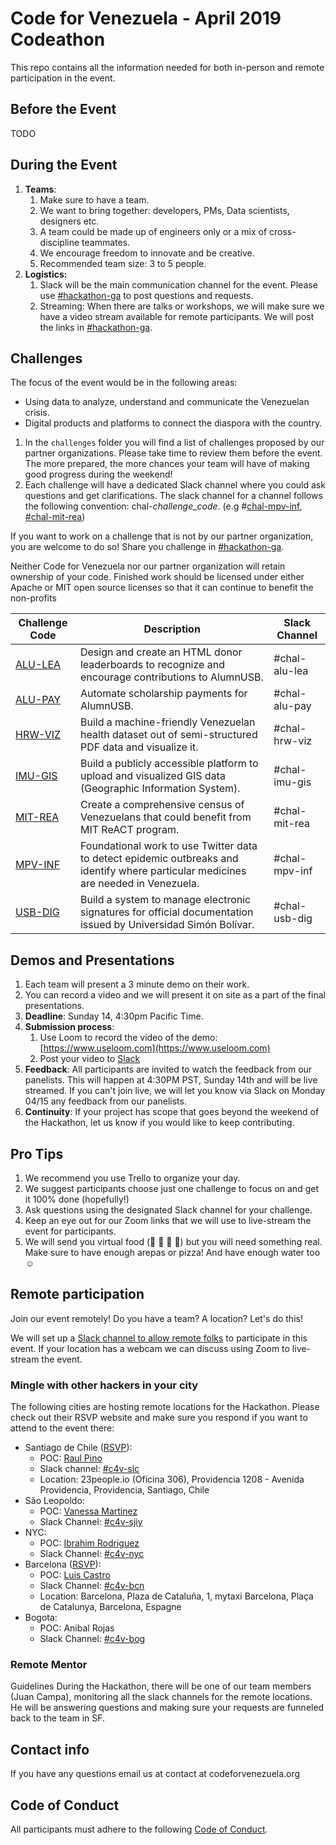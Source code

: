 # Code for Venezuela - April 2019 Codeathon

This repo contains all the information needed for both in-person and remote participation in the event.

## Before the Event

TODO

## During the Event

1. **Teams**:
    1. Make sure to have a team.
    2. We want to bring together: developers, PMs, Data scientists, designers etc.
    3. A team could be made up of engineers only or a mix of cross-discipline teammates.
    4. We encourage freedom to innovate and be creative.
    5. Recommended team size: 3 to 5 people.
2. **Logistics:**
    1. Slack will be the main communication channel for the event. Please use [#hackathon-ga](https://codeforvenezuela.slack.com/messages/CH5JMFBB2) to post questions and requests.
    2. Streaming: When there are talks or workshops, we will make sure we have a video stream available for remote participants. We will post the links in [#hackathon-ga](https://codeforvenezuela.slack.com/messages/CH5JMFBB2).

## Challenges

The focus of the event would be in the following areas:

* Using data to analyze, understand and communicate the Venezuelan crisis.
* Digital products and platforms to connect the diaspora with the country.

1. In the `challenges` folder you will find a list of challenges proposed by our partner organizations. Please take time to review them before the event. The more prepared, the more chances your team will have of making good progress during the weekend!
2. Each challenge will have a dedicated Slack channel where you could ask questions and get clarifications. The slack channel for a channel follows the following convention: chal-*challenge_code*. (e.g #[chal-mpv-inf](https://codeforvenezuela.slack.com/messages/CHEG10M7S), [#chal-mit-rea](https://codeforvenezuela.slack.com/messages/CH875RP7T))

If you want to work on a challenge that is not by our partner organization, you are welcome to do so! Share you challenge in [#hackathon-ga](https://codeforvenezuela.slack.com/messages/CH5JMFBB2).

Neither Code for Venezuela nor our partner organization will retain ownership of your code. Finished work should be licensed under either Apache or MIT open source licenses so that it can continue to benefit the non-profits

| Challenge Code                                                                                       | Description                                                                                                                         | Slack Channel |
|------------------------------------------------------------------------------------------------------|-------------------------------------------------------------------------------------------------------------------------------------|---------------|
| [ALU-LEA](https://github.com/code-for-venezuela/2019-april-codeathon/tree/master/challenges/ALU-LEA) | Design and create an HTML donor leaderboards to recognize and encourage contributions to AlumnUSB.                                  | #chal-alu-lea |
| [ALU-PAY](https://github.com/code-for-venezuela/2019-april-codeathon/tree/master/challenges/ALU-PAY) | Automate scholarship payments for AlumnUSB.                                                                                         | #chal-alu-pay  |
| [HRW-VIZ](https://github.com/code-for-venezuela/2019-april-codeathon/tree/master/challenges/HRW-VIZ) | Build a machine-friendly Venezuelan health dataset out of semi-structured PDF data and visualize it.                                | #chal-hrw-viz |
| [IMU-GIS](https://github.com/code-for-venezuela/2019-april-codeathon/tree/master/challenges/IMU-GIS) | Build a publicly accessible platform to upload and visualized GIS data (Geographic Information System).                             | #chal-imu-gis |
| [MIT-REA](https://github.com/code-for-venezuela/2019-april-codeathon/tree/master/challenges/MIT-REA) | Create a comprehensive census of Venezuelans that could benefit from MIT ReACT program.                                             | #chal-mit-rea |
| [MPV-INF](https://github.com/code-for-venezuela/2019-april-codeathon/tree/master/challenges/MPV-INF) | Foundational work to use Twitter data to detect epidemic outbreaks and identify where particular medicines are needed in Venezuela. | #chal-mpv-inf |
| [USB-DIG](https://github.com/code-for-venezuela/2019-april-codeathon/tree/master/challenges/USB-DIG) | Build a system to manage electronic signatures for official documentation issued by Universidad Simón Bolívar.                      | #chal-usb-dig |

## Demos and Presentations

1. Each team will present a 3 minute demo on their work.
2. You can record a video and we will present it on site as a part of the final presentations.
3. **Deadline**: Sunday 14, 4:30pm Pacific Time.
4. **Submission process**:
    1. Use Loom to record the video of the demo: [https://www.useloom.com](https://www.useloom.com)
    2. Post your video to [Slack](https://codeforvenezuela.slack.com/messages/CH5JMFBB2)
5. **Feedback**: All participants are invited to watch the feedback from our panelists. This will happen at 4:30PM PST, Sunday 14th and will be live streamed. If you can't join live, we will let you know via Slack on Monday 04/15 any feedback from our panelists.
6. **Continuity**: If your project has scope that goes beyond the weekend of the Hackathon, let us know if you would like to keep contributing.

## Pro Tips

1. We recommend you use Trello to organize your day.
2. We suggest participants choose just one challenge to focus on and get it 100% done (hopefully!)
3. Ask questions using the designated Slack channel for your challenge.
4. Keep an eye out for our Zoom links that we will use to live-stream the event for participants.
5. We will send you virtual food  (🍌 🍉 🍇 🍓)  but you will need something real. Make sure to have enough arepas or pizza! And have enough water too ☺

## Remote participation

Join our event remotely! Do you have a team? A location? Let's do this!

We will set up a [Slack channel to allow remote folks](https://codeforvenezuela.slack.com/messages/CH5JMFBB2) to participate in this event. If your location has a webcam we can discuss using Zoom to live-stream the event.


### Mingle with other hackers in your city

The following cities are hosting remote locations for the Hackathon. Please check out their RSVP website and make sure you respond if you want to attend to the event there:

  *   Santiago de Chile ([RSVP](https://welcu.com/codeforvenezuelachile/code-for-venezuela-chile)):
      *   POC: [Raul Pino](https://codeforvenezuela.slack.com/messages/DH85N759S)
      *   Slack channel: [#c4v-slc](https://codeforvenezuela.slack.com/messages/CHH8172JZ)
      *   Location: 23people.io (Oficina 306), Providencia 1208 - Avenida Providencia, Providencia, Santiago, Chile
  *   São Leopoldo:
      *   POC: [Vanessa Martinez](https://codeforvenezuela.slack.com/messages/DHGTV9TFW)
      *   Slack Channel: [#c4v-sjiy](https://codeforvenezuela.slack.com/messages/CHJB83CT0)
  *   NYC:
      *   POC: [Ibrahim Rodriguez](https://codeforvenezuela.slack.com/messages/DHH3C8HV3)
      *   Slack Channel: [#c4v-nyc](https://codeforvenezuela.slack.com/messages/CHJB5NJP8)
  *   Barcelona ([RSVP](https://welcu.com/codeforvenezuelaeu/hackathon-code-for-venezuela)):
      *   POC: [Luis Castro](https://codeforvenezuela.slack.com/messages/DHG2GVD40)
      *   Slack Channel: [#c4v-bcn](https://codeforvenezuela.slack.com/messages/CHEFHUDCY)
      *   Location: Barcelona, Plaza de Cataluña, 1, mytaxi Barcelona, Plaça de Catalunya, Barcelona, Espagne
  *   Bogota:
      *   POC: Anibal Rojas
      *   Slack Channel: [#c4v-bog](https://codeforvenezuela.slack.com/messages/CHEFD9KMW)

### Remote Mentor

Guidelines During the Hackathon, there will be one of our team members (Juan Campa), monitoring all the slack channels for the remote locations. He will be answering questions and making sure your requests are funneled back to the team in SF.

## Contact info
If you have any questions email us at contact at codeforvenezuela.org

## Code of Conduct

All participants must adhere to the following [Code of Conduct](code_of_conduct.md).
